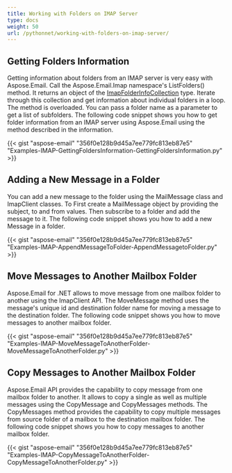 ```yaml
---
title: Working with Folders on IMAP Server
type: docs
weight: 50
url: /pythonnet/working-with-folders-on-imap-server/
---
```



## **Getting Folders Information**
Getting information about folders from an IMAP server is very easy with Aspose.Email. Call the Aspose.Email.Imap namespace's ListFolders() method. It returns an object of the [ImapFolderInfoCollection](https://apireference.aspose.com/email/net/aspose.email.clients.imap/imapfolderinfocollection) type. Iterate through this collection and get information about individual folders in a loop. The method is overloaded. You can pass a folder name as a parameter to get a list of subfolders. The following code snippet shows you how to get folder information from an IMAP server using Aspose.Email using the method described in the information.



{{< gist "aspose-email" "356f0e128b9d45a7ee779fc813eb87e5" "Examples-IMAP-GettingFoldersInformation-GettingFoldersInformation.py" >}}
## **Adding a New Message in a Folder**
You can add a new message to the folder using the MailMessage class and ImapClient classes. To First create a MailMessage object by providing the subject, to and from values. Then subscribe to a folder and add the message to it. The following code snippet shows you how to add a new Message in a folder.



{{< gist "aspose-email" "356f0e128b9d45a7ee779fc813eb87e5" "Examples-IMAP-AppendMessageToFolder-AppendMessagetoFolder.py" >}}
## **Move Messages to Another Mailbox Folder**
Aspose.Email for .NET allows to move message from one mailbox folder to another using the ImapClient API. The MoveMessage method uses the message's unique id and destination folder name for moving a message to the destination folder. The following code snippet shows you how to move messages to another mailbox folder.



{{< gist "aspose-email" "356f0e128b9d45a7ee779fc813eb87e5" "Examples-IMAP-MoveMessageToAnotherFolder-MoveMessageToAnotherFolder.py" >}}
## **Copy Messages to Another Mailbox Folder**
Aspose.Email API provides the capability to copy message from one mailbox folder to another. It allows to copy a single as well as multiple messages using the CopyMessage and CopyMessages methods. The CopyMessages method provides the capability to copy multiple messages from source folder of a mailbox to the destination mailbox folder. The following code snippet shows you how to copy messages to another mailbox folder.



{{< gist "aspose-email" "356f0e128b9d45a7ee779fc813eb87e5" "Examples-IMAP-CopyMessageToAnotherFolder-CopyMessageToAnotherFolder.py" >}}
